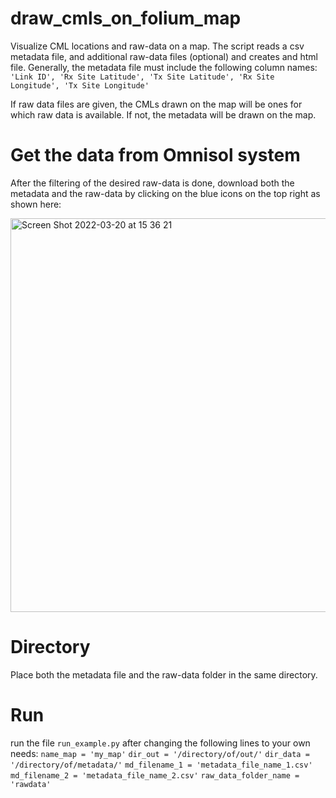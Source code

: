 # draw_cmls_on_folium_map
Visualize CML locations and raw-data on a map.
The script reads a csv metadata file, and additional raw-data files (optional) and creates and html file.
Generally, the metadata file must include the following column names:
`'Link ID', 'Rx Site Latitude', 'Tx Site Latitude', 'Rx Site Longitude', 'Tx Site Longitude'`

If raw data files are given, the CMLs drawn on the map will be ones for which raw data is available.
If not, the metadata will be drawn on the map. 

# Get the data from Omnisol system
After the filtering of the desired raw-data is done, download both the metadata and the raw-data by clicking on the blue icons on the top right as shown here:

<img width="630" alt="Screen Shot 2022-03-20 at 15 36 21" src="https://user-images.githubusercontent.com/60098219/159165005-8a0cd398-3ec0-4f5e-8806-ba0b6e44d8c3.png">

# Directory
Place both the metadata file and the raw-data folder in the same directory.

# Run
run the file `run_example.py` after changing the following lines to your own needs:
`name_map = 'my_map'`
`dir_out = '/directory/of/out/'`
`dir_data = '/directory/of/metadata/'`
`md_filename_1 = 'metadata_file_name_1.csv'`
`md_filename_2 = 'metadata_file_name_2.csv'`
`raw_data_folder_name = 'rawdata'`

